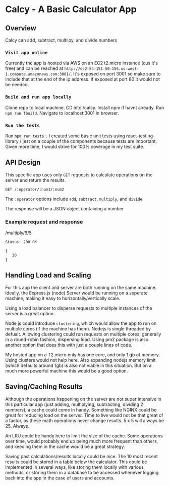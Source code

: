 # Calcy - A Basic Calculator App

## Overview

Calcy can add, subtract, multilpy, and divide numbers

### `Visit app online`

Currently the app is hosted via AWS on an EC2 t2.micro instance (cus it's free) and can be reached at `http://ec2-54-151-50-156.us-west-1.compute.amazonaws.com:3001/`. It's exposed on port 3001 so make sure to include that at the end of the ip address. If exposed at port 80 it would not be needed. 

### `Build and run app locally`

Clone repo to local machine. CD into /calcy. Install npm if havnt already. Run `npm run fbuild`. Navigate to localhost:3001 in browser.

### `Run the tests`

Run `npm run tests'`.  I created some basic unit tests using react-testing-library / jest on a couple of the components because tests are important. Given more time, I would strive for 100% coverage in my test suite.

## API Design

This specific app uses only `GET` requests to calculate operations on the server and return the results. 

```
GET /:operator/:num1/:num2
```

The `:operator` options include `add`, `subtract`, `multiply`, and `divide`

The response will be a JSON object containing a number

### Example request and response

/multiply/6/5

`Status: 200 OK`
```
{
   30
}
```


## Handling Load and Scaling

For this app the client and server are both running on the same machine.  Ideally, the Express.js (node) Server would be running on a seperate machine, making it easy to horizontally/vertically scale.

Using a load balancer to disperse requests to multiple instances of the server is a great option. 

Node js could introduce `clustering`,  which would allow the app to run on multiple cores (if the machine has them).  Nodejs is single threaded by defualt.  Allowing clustering could run requests on multiple cores, generally in a round-robin fashion, dispersing load.  Using pm2 package is also another option that does this with just a couple lines of code. 

My hosted app on a T2.micro only has one core, and only 1 gb of memory.  Using clusters would not help here. Also expanding nodejs memory limit (which defaults around 1gb) is also not viable in this situation.  But on a much more powerful machine this would be a good option. 


## Saving/Caching Results 

Although the operations happening on the server are not super intensive in this particular app (just adding, multiplying, subtracting, dividing 2 numbers),  a cache could come in handy.  Something like NGINX could be great for reducing load on the server.  Time to live would not be that great of a factor, as these math operations never change results.  5 x 5 will always be 25. Always.

An LRU could be handy here to limit the size of the cache.  Some operations over time, would probably end up being much more frequent than others, and keeoing them in the cache would be a great strategy.

Saving past calculations/results locally could be nice.  The 10 most recent results could be stored in a table below the calculator.  This could be implemented in several ways, like storing them locally with various methods, or storing them in a database to be accessed whenever logging back into the app in the case of users and accounts. 


